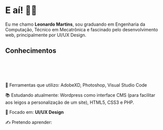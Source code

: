 <h1>E aí! 👋😎 </h1>

<p>Eu me chamo <b>Leonardo Martins</b>, sou graduando em Engenharia da Computação, Técnico em Mecatrônica e fascinado pelo desenvolvimento web, principalmente por UI/UX Design.</p>

<h2>Conhecimentos</h2>
<p align="right">
  <p><img src="https://img.shields.io/badge/HTML5-E34F26?style=for-the-badge&logo=html5&logoColor=white" alt=""></p>
  <p><img src="https://img.shields.io/badge/CSS3-1572B6?style=for-the-badge&logo=css3&logoColor=whit" alt=""></p>
  <p><img src="https://img.shields.io/badge/JavaScript-F7DF1E?style=for-the-badge&logo=javascript&logoColor=black" alt=""></p>
  <p><img src="https://img.shields.io/badge/PHP-777BB4?style=for-the-badge&logo=php&logoColor=white" alt=""></p>
  <p><img src="https://img.shields.io/badge/WordPress-07445D?style=for-the-badge&logoColor=white" alt=""></p>
</p>


<p>🧰 Ferramentas que utilizo: AdobeXD, Photoshop, Visual Studio Code </p>
<p>📚 Estudando atualmente: Wordpress como interface CMS (para facilitar aos leigos a personalização de um site), HTML5, CSS3 e PHP. </p>
<p>🎯 Focado em: <b>UI/UX Design</b></p>
<p>✍ Pretendo aprender: <b></b></p>
